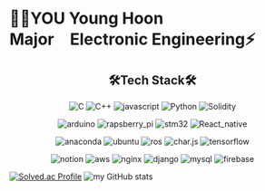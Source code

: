 # 👨‍💻YOU Young Hoon<br>Major&emsp;Electronic Engineering⚡️
<div align="center">

## 🛠Tech Stack🛠


![C](https://img.shields.io/badge/C-A8B9CC?style=round-square&logo=C&logoColor=white)  ![C++](https://img.shields.io/badge/C++-00599C?style=round-square&logo=C%2B%2B&logoColor=white)   ![javascript](https://img.shields.io/badge/javascript-F7DF1E?&style=round-square&logo=javascript&logoColor=black) ![Python](https://img.shields.io/badge/Python-3776AB?style=round-square&logo=python&logoColor=white) ![Solidity](https://img.shields.io/badge/Solidity-363636?style=round-square&logo=solidity&logoColor=white)

![arduino](https://img.shields.io/badge/Arduino-00979D?style=round-square&logo=arduino&logoColor=white) ![rapsberry_pi](https://img.shields.io/badge/Raspberry-A22846?style=round-square&logo=raspberrypi&logoColor=white)  ![stm32](https://img.shields.io/badge/STM32-03234B?style=round-square&logo=stmicroelectronics&logoColor=white) ![React_native](https://img.shields.io/badge/React_native-61DAFB?style=round-square&logo=REACT&logoColor=white)

![anaconda](https://img.shields.io/badge/Anaconda-44A833?style=round-square&logo=anaconda&logoColor=white) ![ubuntu](https://img.shields.io/badge/Ubuntu-E95420?style=round-square&logo=ubuntu&logoColor=white) ![ros](https://img.shields.io/badge/ROS-22314E?style=round-square&logo=ros&logoColor=white) ![char.js](https://img.shields.io/badge/Chart.js-FF6384?style=round-square&logo=chart.js&logoColor=white) ![tensorflow](https://img.shields.io/badge/Tensorflow-FF6F00?style=round-square&logo=tensorflow&logoColor=white)

![notion](https://img.shields.io/badge/Notion-000000?style=round-square&logo=notion&logoColor=white) ![aws](https://img.shields.io/badge/AWS-232F3E?style=round-square&logo=amazonaws&logoColor=yellow) ![nginx](https://img.shields.io/badge/Nginx-009639?style=round-square&logo=nginx&logoColor=white) ![django](https://img.shields.io/badge/Django-092E20?style=round-square&logo=django&logoColor=white)  ![mysql](https://img.shields.io/badge/Mysql-4479A1?style=round-square&logo=mysql&logoColor=white) ![firebase](https://img.shields.io/badge/Firebase-FFCA28?style=round-square&logo=firebase&logoColor=orange)
</div>

[![Solved.ac Profile](http://mazassumnida.wtf/api/v2/generate_badge?boj=honor)](https://solved.ac/kcnoh2@hanyang.ac.kr/) ![my GitHub stats](https://github-readme-stats.vercel.app/api?username=younghoonyou&show_icons=true&theme=radical)

